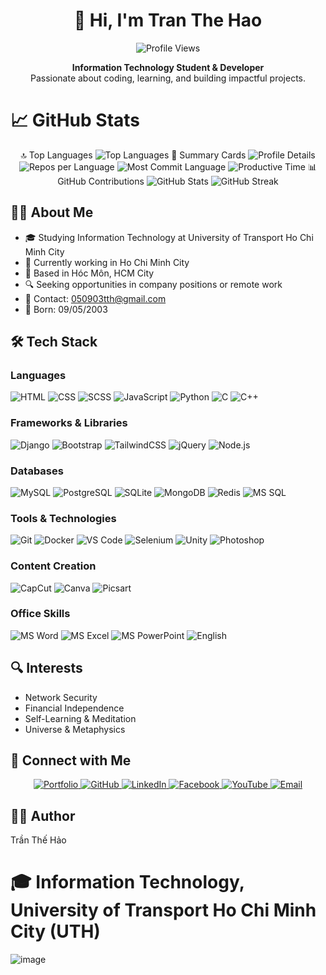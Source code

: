 
<h1 align="center">👋 Hi, I'm Tran The Hao</h1>

<p align="center">
  <img src="https://komarev.com/ghpvc/?username=050903&color=blue" alt="Profile Views" />
</p>

<p align="center">
  <b>Information Technology Student & Developer</b><br>
  Passionate about coding, learning, and building impactful projects.
</p>

# 📈 GitHub Stats
<div align="center">
🔝 Top Languages
<img src="https://github-readme-stats.vercel.app/api/top-langs/?username=050903&layout=donut-vertical&langs_count=10&theme=dark" alt="Top Languages" />
🧩 Summary Cards
<img src="http://github-profile-summary-cards.vercel.app/api/cards/profile-details?username=050903&theme=2077" alt="Profile Details" /> <img src="http://github-profile-summary-cards.vercel.app/api/cards/repos-per-language?username=050903&theme=2077" alt="Repos per Language" /> <img src="http://github-profile-summary-cards.vercel.app/api/cards/most-commit-language?username=050903&theme=2077" alt="Most Commit Language" /> <img src="http://github-profile-summary-cards.vercel.app/api/cards/productive-time?username=050903&theme=2077&utcOffset=8" alt="Productive Time" />
📊 GitHub Contributions
<img src="https://github-readme-stats.vercel.app/api?username=050903&show_icons=true&theme=radical" alt="GitHub Stats" /> <img src="https://github-readme-streak-stats.herokuapp.com/?user=050903&theme=radical" alt="GitHub Streak" /> </div>

## 🧑‍💻 About Me

- 🎓 Studying Information Technology at University of Transport Ho Chi Minh City
- 💼 Currently working in Ho Chi Minh City
- 📍 Based in Hóc Môn, HCM City
- 🔍 Seeking opportunities in company positions or remote work
- 📧 Contact: [050903tth@gmail.com](mailto:050903tth@gmail.com)
- 🎂 Born: 09/05/2003

## 🛠️ Tech Stack

### Languages
![HTML](https://img.shields.io/badge/HTML-Expert-orange?logo=html5)
![CSS](https://img.shields.io/badge/CSS-Intermediate-blue?logo=css3)
![SCSS](https://img.shields.io/badge/SCSS-Intermediate-pink?logo=sass)
![JavaScript](https://img.shields.io/badge/JavaScript-Basic-yellow?logo=javascript)
![Python](https://img.shields.io/badge/Python-Basic-blue?logo=python)
![C](https://img.shields.io/badge/C-Basic-blue?logo=c)
![C++](https://img.shields.io/badge/C++-Basic-blue?logo=cplusplus)

### Frameworks & Libraries
![Django](https://img.shields.io/badge/Django-Framework-green?logo=django)
![Bootstrap](https://img.shields.io/badge/Bootstrap-UI-purple?logo=bootstrap)
![TailwindCSS](https://img.shields.io/badge/TailwindCSS-UI-0ea5e9?logo=tailwindcss)
![jQuery](https://img.shields.io/badge/jQuery-Library-blue?logo=jquery)
![Node.js](https://img.shields.io/badge/Node.js-Runtime-green?logo=node.js)

### Databases
![MySQL](https://img.shields.io/badge/MySQL-Database-blue?logo=mysql)
![PostgreSQL](https://img.shields.io/badge/PostgreSQL-Database-blue?logo=postgresql)
![SQLite](https://img.shields.io/badge/SQLite-Database-blue?logo=sqlite)
![MongoDB](https://img.shields.io/badge/MongoDB-Database-green?logo=mongodb)
![Redis](https://img.shields.io/badge/Redis-Database-red?logo=redis)
![MS SQL](https://img.shields.io/badge/MSSQL-Database-blue?logo=microsoftsqlserver)

### Tools & Technologies
![Git](https://img.shields.io/badge/Git-Version_Control-red?logo=git)
![Docker](https://img.shields.io/badge/Docker-Container-blue?logo=docker)
![VS Code](https://img.shields.io/badge/VS_Code-Editor-blue?logo=visualstudiocode)
![Selenium](https://img.shields.io/badge/Selenium-Testing-green?logo=selenium)
![Unity](https://img.shields.io/badge/Unity-Game_Dev-black?logo=unity)
![Photoshop](https://img.shields.io/badge/Photoshop-Design-blue?logo=adobephotoshop)

### Content Creation
![CapCut](https://img.shields.io/badge/CapCut-Editing-lightgrey?logo=capcut)
![Canva](https://img.shields.io/badge/Canva-Design-blue?logo=canva)
![Picsart](https://img.shields.io/badge/Picsart-Creative-magenta?logo=picsart)

### Office Skills
![MS Word](https://img.shields.io/badge/Word-Office-blue?logo=microsoftword)
![MS Excel](https://img.shields.io/badge/Excel-Office-green?logo=microsoftexcel)
![MS PowerPoint](https://img.shields.io/badge/PowerPoint-Office-red?logo=microsoftpowerpoint)
![English](https://img.shields.io/badge/English-Intermediate-yellow?logo=polywork)

## 🔍 Interests

- Network Security
- Financial Independence
- Self-Learning & Meditation
- Universe & Metaphysics

## 🔗 Connect with Me

<p align="center">
  <a href="https://sites.google.com/view/tranthehaoportfolio">
    <img src="https://img.shields.io/badge/Portfolio-Visit_Site-blue?style=for-the-badge&logo=googlechrome" alt="Portfolio" />
  </a>
  <a href="https://github.com/050903">
    <img src="https://img.shields.io/badge/GitHub-050903-black?style=for-the-badge&logo=github" alt="GitHub" />
  </a>
  <a href="https://linkedin.com/in/hảo-trần-thế-507026290">
    <img src="https://img.shields.io/badge/LinkedIn-Trần_Thế_Hảo-blue?style=for-the-badge&logo=linkedin" alt="LinkedIn" />
  </a>
  <a href="https://fb.com/trần%20thế%20hảo">
    <img src="https://img.shields.io/badge/Facebook-Trần_Thế_Hảo-blue?style=for-the-badge&logo=facebook" alt="Facebook" />
  </a>
  <a href="https://www.youtube.com/c/hảo%20trần%20thế">
    <img src="https://img.shields.io/badge/YouTube-Hảo_Trần_Thế-red?style=for-the-badge&logo=youtube" alt="YouTube" />
  </a>
  <a href="mailto:050903tth@gmail.com">
    <img src="https://img.shields.io/badge/Email-Contact_Me-blue?style=for-the-badge&logo=gmail" alt="Email" />
  </a>
</p>

## 👨‍💻 Author
Trần Thế Hảo

# 🎓 Information Technology, University of Transport Ho Chi Minh City (UTH)

![image](https://github.com/user-attachments/assets/c2488ba6-05d8-40dd-b8c6-ff3db7cf8cf5)

